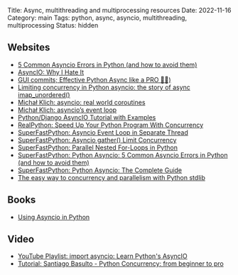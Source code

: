 Title: Async, multithreading and multiprocessing resources
Date: 2022-11-16
Category: main
Tags: python, async, asyncio, multithreading, multiprocessing
Status: hidden

## Websites

- [5 Common Asyncio Errors in Python (and how to avoid them)](https://superfastpython.com/asyncio-common-errors/)
- [AsyncIO: Why I Hate It](https://charlesleifer.com/blog/asyncio/)
- [GUI commits; Effective Python Async like a PRO 🐍🔀)](https://guicommits.com/effective-python-async-like-a-pro/)
- [Limiting concurrency in Python asyncio: the story of async imap_unordered()](https://death.andgravity.com/limit-concurrency)
- [Michał Klich: asyncio: real world coroutines](https://klichx.dev/2023/08/03/asyncio-real-world-coroutines/)
- [Michał Klich: asyncio’s event loop](https://klichx.dev/2022/12/28/asyncios-event-loop/)
- [Python/Django AsyncIO Tutorial with Examples ](https://djangostars.com/blog/asynchronous-programming-in-python-asyncio/)
- [RealPython: Speed Up Your Python Program With Concurrency](https://realpython.com/python-concurrency/)
- [SuperFastPython: Asyncio Event Loop in Separate Thread](https://superfastpython.com/asyncio-event-loop-separate-thread/)
- [SuperFastPython: Asyncio gather() Limit Concurrency](https://superfastpython.com/asyncio-gather-limit-concurrency/)
- [SuperFastPython: Parallel Nested For-Loops in Python](https://superfastpython.com/parallel-nested-for-loops-in-python/#Single_Process_Pool_and_Shared_Queue_unbounded)
- [SuperFastPython: Python Asyncio: 5 Common Asyncio Errors in Python (and how to avoid them)](https://superfastpython.com/asyncio-common-errors/)
- [SuperFastPython: Python Asyncio: The Complete Guide](https://superfastpython.com/python-asyncio/)
- [The easy way to concurrency and parallelism with Python stdlib ](https://www.bitecode.dev/p/the-easy-way-to-concurrency-and-parallelism)

## Books

- [Using Asyncio in Python](https://www.oreilly.com/library/view/using-asyncio-in/9781492075325/)

## Video

- [YouTube Playlist: import asyncio: Learn Python's AsyncIO](https://www.youtube.com/playlist?list=PLhNSoGM2ik6SIkVGXWBwerucXjgP1rHmB)
- [Tutorial: Santiago Basulto - Python Concurrency: from beginner to pro](https://www.youtube.com/watch?v=18B1pznaU1o)
